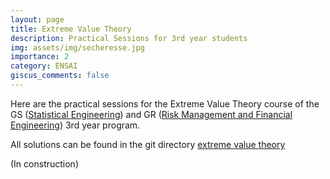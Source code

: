 ```yaml
---
layout: page
title: Extreme Value Theory
description: Practical Sessions for 3rd year students
img: assets/img/secheresse.jpg
importance: 2
category: ENSAI
giscus_comments: false
---
```


Here are the practical sessions for the Extreme Value Theory course of the GS (<a href='https://ensai.fr/apres-lensai/les-metiers-de-la-data-2/lindustrie-et-les-reseaux/'>Statistical Engineering</a>) and GR (<a href='https://ensai.fr/apres-lensai/les-metiers-de-la-data-2/la-gestion-des-risques-et-lingenierie-financiere/'>Risk Management and Financial Engineering</a>) 3rd year program.

All solutions can be found in the git directory <a href='https://github.com/josegomezgarcia/teaching'>extreme value theory</a>

(In construction)